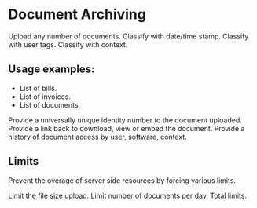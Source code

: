 # Document Archiving

Upload any number of documents.
Classify with date/time stamp.
Classify with user tags.
Classify with context.

## Usage examples:
* List of bills.
* List of invoices.
* List of documents.

Provide a universally unique identity number to the document uploaded.
Provide a link back to download, view or embed the document.
Provide a history of document access by user, software, context.

## Limits
Prevent the overage of server side resources by forcing various limits.

Limit the file size upload.
Limit number of documents per day.
Total limits.